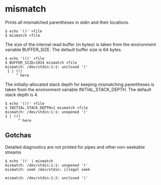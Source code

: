 # mismatch

Prints all mismatched parentheses in stdin and their locations.

```
$ echo '()' >file
$ mismatch <file

```

The size of the internal read buffer (in bytes) is taken from the environment variable BUFFER_SIZE.
The default buffer size is 64 bytes.

```
$ echo '(()' >file
$ BUFFER_SIZE=1024 mismatch <file
mismatch: /dev/stdin:1:1: unclosed '('
 1 | (()
     ^ here
```

The initially-allocated stack depth for keeping mismatching parentheses is taken from the environment variable INITIAL_STACK_DEPTH.
The default stack depth is 4.

```
$ echo '())' >file
$ INITIAL_STACK_DEPTH=1 mismatch <file
mismatch: /dev/stdin:1:1: unopened ')'
1 | ())
      ^ here
```

## Gotchas

Detailed diagnostics are not printed for pipes and other non-seekable streams

```
$ echo ')(' | mismatch
mismatch: /dev/stdin:1:1: unopened ')'
mismatch: seek /dev/stdin: illegal seek

mismatch: /dev/stdin:1:2: unclosed '('
```
